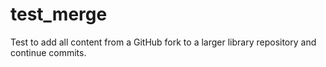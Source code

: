# test_merge

Test to add all content from a GitHub fork to a larger library repository and continue commits. 
